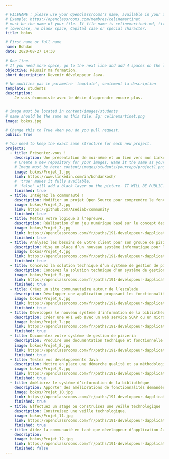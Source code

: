 ```yaml
---

# FILENAME : please use your OpenClassrooms's name, available in your url.
# Example: https://openclassrooms.com/membres/celinemartinet
# must be the name of your file. If file name is celinemartinet.md, title is celinemartinet.
# lowercase, no blank space, Capital case or special character.
title: bokos

# First name or full name
name: Bohdan
date: 2020-08-27 14:30

# One line.
# If you need more space, go to the next line and add 4 spaces on the left, as in 'description'.
objective: Réussir ma formation.
short_description: Devenir développeur Java.

# Ne modifiez pas le paramètre 'template', seulement la description
template: students
description:
    Je suis économiste avec le désir d'apprendre encore plus.


# image must be located in content/images/students
# name should be the same as this file. Eg: celinemartinet.png
image: bokos.jpg

# Change this to True when you do you pull request.
public: True

# You need to keep the exact same structure for each new project.
projects:
  - title: Présentez-vous !
    description: Une présentation de moi-même et un lien vers mon LinkedIn.
    # Create a new repository for your images. Name it the same as your nickname and profile picture.
    # Image must be here: content/images/students/yourrepo/project1.png
    image: bokos/Projet_1.jpg
    link: https://www.linkedin.com/in/bohdankosh/
    # 'true' makes it fully available.
    # 'false' will add a black layer on the picture. IT WILL BE PUBLIC!
    finished: true
  - title: Intégrez la communauté !
    description: Modifier un projet Open Source pour comprendre le fonctionnement de Git et Github  
    image: bokos/Projet_2.jpg
    link: https://github.com/Asediab/community
    finished: true
  - title: Mettez votre logique à l'épreuve.
    description: Réalisation d’un jeu numérique basé sur le concept des Escape Games.
    image: bokos/Projet_3.jpg
    link: https://openclassrooms.com/fr/paths/191-developpeur-dapplication-java
    finished: true
  - title: Analysez les besoins de votre client pour son groupe de pizzerias.
    description: Mise en place d’un nouveau système informatique pour l’ensemble des pizzerias du groupe.
    image: bokos/Projet_4.jpg
    link: https://openclassrooms.com/fr/paths/191-developpeur-dapplication-java
    finished: true
  - title: Concevez la solution technique d’un système de gestion de pizzeria
    description: Concevez la solution technique d’un système de gestion de pizzeria.
    image: bokos/Projet_5.jpg
    link: https://openclassrooms.com/fr/paths/191-developpeur-dapplication-java
    finished: true
  - title: Créez un site communautaire autour de l’escalade
    description: Développer une application proposant les fonctionnalités attendues par le client.
    image: bokos/Projet_6.jpg
    link: https://openclassrooms.com/fr/paths/191-developpeur-dapplication-java
    finished: true
  - title: Développez le nouveau système d’information de la bibliothèque d’une grande ville
    description: Créer une API web avec un web service SOAP ou un microservice REST.
    image: bokos/Projet_7.jpg
    link: https://openclassrooms.com/fr/paths/191-developpeur-dapplication-java
    finished: true
  - title: Documentez votre système de gestion de pizzeria
    description: Produire une documentation technique et fonctionnelle de l’application.
    image: bokos/Projet_8.jpg
    link: https://openclassrooms.com/fr/paths/191-developpeur-dapplication-java
    finished: true
  - title: Testez vos développements Java
    description: Mettre en place une démarche qualité et sa méthodologie.
    image: bokos/Projet_9.jpg
    link: https://openclassrooms.com/fr/paths/191-developpeur-dapplication-java
    finished: true
  - title: Améliorez le système d’information de la bibliothèque
    description: Apporter des améliorations de fonctionnalités demandées par le client.
    image: bokos/Projet_10.jpg
    link: https://openclassrooms.com/fr/paths/191-developpeur-dapplication-java
    finished: true
  - title: Effectuez un stage ou construisez une veille technologique
    description: Construisez une veille technologique.
    image: bokos/Projet_11.jpg
    link: https://openclassrooms.com/fr/paths/191-developpeur-dapplication-java
    finished: true
  - title: Aidez la communauté en tant que développeur d'application Java
    description: 
    image: bokos/Projet_12.jpg
    link: https://openclassrooms.com/fr/paths/191-developpeur-dapplication-java
    finished: false
---
```

